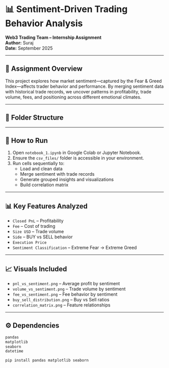 # 📊 Sentiment-Driven Trading Behavior Analysis  
**Web3 Trading Team – Internship Assignment**  
**Author:** Suraj  
**Date:** September 2025

---

## 📌 Assignment Overview  
This project explores how market sentiment—captured by the Fear & Greed Index—affects trader behavior and performance. By merging sentiment data with historical trade records, we uncover patterns in profitability, trade volume, fees, and positioning across different emotional climates.

---

## 📁 Folder Structure


---

## 🧪 How to Run

1. Open `notebook_1.ipynb` in Google Colab or Jupyter Notebook.
2. Ensure the `csv_files/` folder is accessible in your environment.
3. Run cells sequentially to:
   - Load and clean data
   - Merge sentiment with trade records
   - Generate grouped insights and visualizations
   - Build correlation matrix

---

## 📊 Key Features Analyzed

- `Closed PnL` – Profitability
- `Fee` – Cost of trading
- `Size USD` – Trade volume
- `Side` – BUY vs SELL behavior
- `Execution Price`
- `Sentiment Classification` – Extreme Fear → Extreme Greed

---

## 📈 Visuals Included

- `pnl_vs_sentiment.png` – Average profit by sentiment
- `volume_vs_sentiment.png` – Trade volume by sentiment
- `fee_vs_sentiment.png` – Fee behavior by sentiment
- `buy_sell_distribution.png` – Buy vs Sell ratios
- `correlation_matrix.png` – Feature relationships

---

## ⚙️ Dependencies

```bash
pandas
matplotlib
seaborn
datetime

pip install pandas matplotlib seaborn

